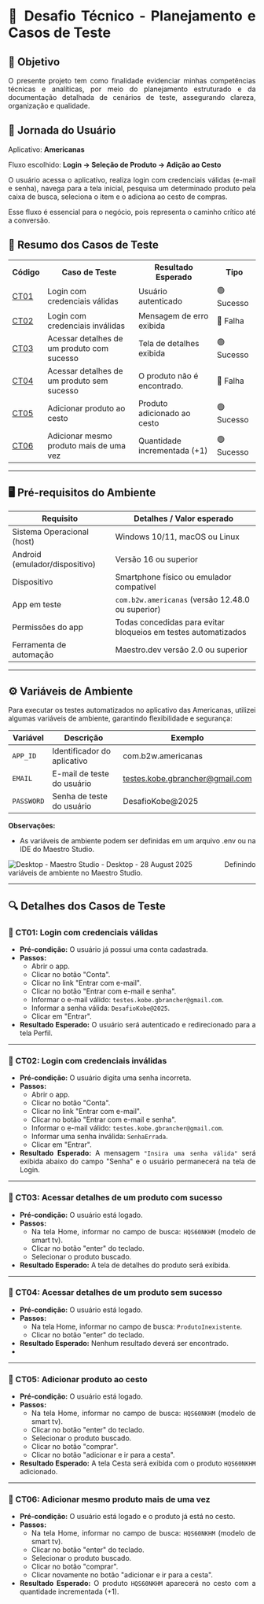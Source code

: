 <div align="justify">

# 📌 Desafio Técnico - Planejamento e Casos de Teste

## 🎯 Objetivo
O presente projeto tem como finalidade evidenciar minhas competências técnicas e analíticas, por meio do planejamento estruturado e da documentação detalhada de cenários de teste, assegurando clareza, organização e qualidade.

## 🚀 Jornada do Usuário
Aplicativo: <b>Americanas</b>

Fluxo escolhido: <b>Login → Seleção de Produto → Adição ao Cesto</b>

<p>O usuário acessa o aplicativo, realiza login com credenciais válidas (e-mail e senha), navega para a tela inicial, pesquisa um determinado produto pela caixa de busca, seleciona o item e o adiciona ao cesto de compras.</p>

<p>Esse fluxo é essencial para o negócio, pois representa o caminho crítico até a conversão.</p>

## 🧪 Resumo dos Casos de Teste

<table>
  <tr>
    <th>Código</th>
    <th>Caso de Teste</th>
    <th>Resultado Esperado</th>
    <th>Tipo</th>
  </tr>
  <tr>
    <td><a href="#ct01">CT01</a></td>
    <td>Login com credenciais válidas</td>
    <td>Usuário autenticado</td>
    <td>🟢 Sucesso</td>
  </tr>
  <tr>
    <td><a href="#ct02">CT02</a></td>
    <td>Login com credenciais inválidas</td>
    <td>Mensagem de erro exibida</td>
    <td>🔴 Falha</td>
  </tr>
  <tr>
    <td><a href="#ct03">CT03</a></td>
    <td>Acessar detalhes de um produto com sucesso</td>
    <td>Tela de detalhes exibida</td>
    <td>🟢 Sucesso</td>
  </tr>
  <tr>
    <td><a href="#ct04">CT04</a></td>
    <td>Acessar detalhes de um produto sem sucesso</td>
    <td>O produto não é encontrado.</td>
    <td>🔴 Falha</td>
  </tr>
  <tr>
    <td><a href="#ct05">CT05</a></td>
    <td>Adicionar produto ao cesto</td>
    <td>Produto adicionado ao cesto</td>
    <td>🟢 Sucesso</td>
  </tr>
  <tr>
    <td><a href="#ct06">CT06</a></td>
    <td>Adicionar mesmo produto mais de uma vez</td>
    <td>Quantidade incrementada (+1)</td>
    <td>🟢 Sucesso</td>
  </tr>
</table>

---

## 🖥️ Pré-requisitos do Ambiente

| Requisito | Detalhes / Valor esperado |
|-----------|--------------------------|
| Sistema Operacional (host) |	Windows 10/11, macOS ou Linux |
| Android (emulador/dispositivo) | Versão 16 ou superior |
| Dispositivo |	Smartphone físico ou emulador compatível |
| App em teste | `com.b2w.americanas` (versão 12.48.0 ou superior) |
| Permissões do app | Todas concedidas para evitar bloqueios em testes automatizados |
| Ferramenta de automação | Maestro.dev versão 2.0 ou superior |

---

## ⚙️ Variáveis de Ambiente

Para executar os testes automatizados no aplicativo das Americanas, utilizei algumas variáveis de ambiente, garantindo flexibilidade e segurança:

| Variável | Descrição | Exemplo |
|----------|-----------|---------|
| `APP_ID` | Identificador do aplicativo | com.b2w.americanas |
| `EMAIL` | E-mail de teste do usuário | testes.kobe.gbrancher@gmail.com |
| `PASSWORD` | Senha de teste do usuário | DesafioKobe@2025 |

**Observações:**  
- As variáveis de ambiente podem ser definidas em um arquivo .env ou na IDE do Maestro Studio.

![Desktop - Maestro Studio - Desktop - 28 August 2025](https://github.com/user-attachments/assets/3a3aac62-596e-4fe9-8a5d-3c94eeb2736b)
Definindo variáveis de ambiente no Maestro Studio.

---

## 🔍 Detalhes dos Casos de Teste

### <div id="ct01">📝 CT01: Login com credenciais válidas</div>
- **Pré-condição:** O usuário já possui uma conta cadastrada.
- **Passos:**
  - Abrir o app.
  - Clicar no botão "Conta".
  - Clicar no link "Entrar com e-mail".
  - Clicar no botão "Entrar com e-mail e senha".
  - Informar o e-mail válido: `testes.kobe.gbrancher@gmail.com`.
  - Informar a senha válida: `DesafioKobe@2025`.
  - Clicar em "Entrar".
- **Resultado Esperado:** O usuário será autenticado e redirecionado para a tela Perfil.

---

### <div id="ct02">📝 CT02: Login com credenciais inválidas</div>
- **Pré-condição:** O usuário digita uma senha incorreta.
- **Passos:**
  - Abrir o app.
  - Clicar no botão "Conta".
  - Clicar no link "Entrar com e-mail".
  - Clicar no botão "Entrar com e-mail e senha".
  - Informar o e-mail válido: `testes.kobe.gbrancher@gmail.com`.
  - Informar uma senha inválida: `SenhaErrada`.
  - Clicar em "Entrar".
- **Resultado Esperado:** A mensagem `"Insira uma senha válida"` será exibida abaixo do campo "Senha" e o usuário permanecerá na tela de Login.

---

### <div id="ct03">📝 CT03: Acessar detalhes de um produto com sucesso</div>
- **Pré-condição:** O usuário está logado.
- **Passos:**
  - Na tela Home, informar no campo de busca: `HQS60NKHM` (modelo de smart tv).
  - Clicar no botão "enter" do teclado.
  - Selecionar o produto buscado.
- **Resultado Esperado:** A tela de detalhes do produto será exibida.

---

### <div id="ct04">📝 CT04: Acessar detalhes de um produto sem sucesso</div>
- **Pré-condição:** O usuário está logado.
- **Passos:**
  - Na tela Home, informar no campo de busca: `ProdutoInexistente`.
  - Clicar no botão "enter" do teclado.
- **Resultado Esperado:** Nenhum resultado deverá ser encontrado.
- 
---

### <div id="ct05">📝 CT05: Adicionar produto ao cesto</div>
- **Pré-condição:** O usuário está logado.
- **Passos:**
  - Na tela Home, informar no campo de busca: `HQS60NKHM` (modelo de smart tv).
  - Clicar no botão "enter" do teclado.
  - Selecionar o produto buscado.
  - Clicar no botão "comprar".
  - Clicar no botão "adicionar e ir para a cesta".
- **Resultado Esperado:** A tela Cesta será exibida com o produto `HQS60NKHM` adicionado.

---

### <div id="ct06">📝 CT06: Adicionar mesmo produto mais de uma vez</div>
- **Pré-condição:** O usuário está logado e o produto já está no cesto.
- **Passos:**
  - Na tela Home, informar no campo de busca: `HQS60NKHM` (modelo de smart tv).
  - Clicar no botão "enter" do teclado.
  - Selecionar o produto buscado.
  - Clicar no botão "comprar".
  - Clicar novamente no botão "adicionar e ir para a cesta".
- **Resultado Esperado:** O produto `HQS60NKHM` aparecerá no cesto com a quantidade incrementada (+1).

</div>
